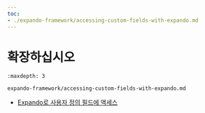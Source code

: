 ```yaml
---
toc:
- ./expando-framework/accessing-custom-fields-with-expando.md
---
```

# 확장하십시오

```{toctree}
:maxdepth: 3

expando-framework/accessing-custom-fields-with-expando.md
```

- [Expando로 사용자 정의 필드에 액세스](./expando-framework/accessing-custom-fields-with-expando.md)